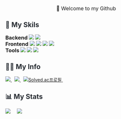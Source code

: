 <div style="text-align:center; font-size: 16px;">
👋 Welcome to my Github
</div>

<div>
    <h2 style=" color: #282d33;"> 💪 My Skils </h2>
    <div>
        <h3 style="display: inline;">Backend</h3>
        <img src="https://img.shields.io/badge/Java-007396?style=flat-square&logo=java&logoColor=white" />
        <img src="https://img.shields.io/badge/Spring%20Boot-6DB33F?style=flat-square&logo=springboot&logoColor=white" />
    </div>
    <div>
        <h3 style="display: inline;">Frontend</h3>
        <img src="https://img.shields.io/badge/HTML5-E34F26?style=flat-square&logo=html5&logoColor=white" />
        <img src="https://img.shields.io/badge/CSS3-1572B6?style=flat-square&logo=css3&logoColor=white" />
        <img src="https://img.shields.io/badge/JavaScript-F7DF1E?style=flat-square&logo=javascript&logoColor=black" />
        <img src="https://img.shields.io/badge/React-61DAFB?style=flat-square&logo=react&logoColor=black" />
    </div>
<!--     <div>
        <h3 style="display: inline;">Infra</h3>
        <img src="https://img.shields.io/badge/AWS%20EC2-FF9900?style=flat-square&logo=amazon_aws&logoColor=white" />
        <img src="https://img.shields.io/badge/Docker-2496ED?style=flat-square&logo=docker&logoColor=white" />
        <img src="https://img.shields.io/badge/Nginx-009639?style=flat-square&logo=nginx&logoColor=white" />
    </div> -->
    <div>
        <h3 style="display: inline;">Tools</h3>
        <img src="https://img.shields.io/badge/IntelliJ%20IDEA-000000?style=flat-square&logo=intellijidea&logoColor=white" />
        <img src="https://img.shields.io/badge/Notion-DDDDDD?style=flat-square&logo=notion&logoColor=black" />
        <img src="https://img.shields.io/badge/Git-F05032?style=flat-square&logo=git&logoColor=white" />
    </div>
</div>
<div>
    <h2 style=" color: #282d33;"> 🧑‍💻 My Info </h2>
    <a href="https://leehs-dev.tistory.com/">
        <img src="https://img.shields.io/badge/My%20Tech%20Blog-FF7F00?style=flat-square&logo=tistory&logoColor=white" />
    </a>&nbsp;
    <a href="mailto:znight3040@gmail.com">
        <img src="https://img.shields.io/badge/Gmail-EA4335?style=flat-square&logo=Gmail&logoColor=white" />
    </a>&nbsp;
    <a href="https://solved.ac/znight1020">
      <img src="http://mazassumnida.wtf/api/mini/generate_badge?boj=znight1020" alt="Solved.ac프로필">
    </a>&nbsp;
</div>
<div>
    <h2 style=" color: #282d33;"> 📊 My Stats </h2>
    <img src="https://github-readme-stats.vercel.app/api?username=znight1020&theme=shadow_green&show_icons=true" />
    &nbsp;&nbsp;&nbsp;
    <img src="https://github-readme-stats.vercel.app/api/top-langs/?username=znight1020&layout=compact&bg_color=180,000000,&title_color=000000&text_color=000000" />
</div>
